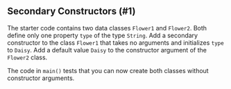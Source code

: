 ## Secondary Constructors (#1)

The starter code contains two data classes `Flower1` and `Flower2`. Both define
only one property `type` of the type `String`. Add a secondary constructor to
the class `Flower1` that takes no arguments and initializes `type` to `Daisy`.
Add a default value `Daisy` to the constructor argument of the `Flower2` class.

The code in `main()` tests that you can now create both classes without
constructor arguments.
